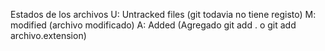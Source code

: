 Estados de los archivos
U: Untracked files (git todavia no tiene registo)
M: modified (archivo modificado)
A: Added (Agregado git add . o git add archivo.extension)

